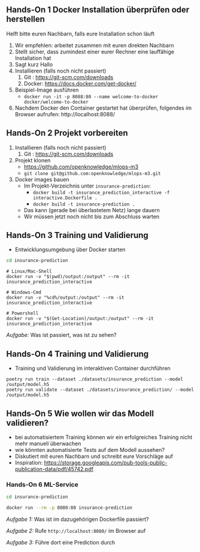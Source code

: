 ## Hands-On 1 Docker Installation überprüfen oder herstellen

Helft bitte euren Nachbarn, falls eure Installation schon läuft

1. Wir empfehlen: arbeitet zusammen mit euren direkten Nachbarn
1. Stellt sicher, dass zumindest einer eurer Rechner eine lauffähige Installation hat 
1. Sagt kurz Hallo
1. Installieren (falls noch nicht passiert)
   1. Git : https://git-scm.com/downloads
   1. Docker: https://docs.docker.com/get-docker/
1. Beispiel-Image ausführen
    * `docker run -it -p 8088:80 --name welcome-to-docker docker/welcome-to-docker`
1. Nachdem Docker den Container gestartet hat überprüfen, folgendes im Browser aufrufen: http://localhost:8088/

## Hands-On 2 Projekt vorbereiten

1. Installieren (falls noch nicht passiert)
   1. Git : https://git-scm.com/downloads
1. Projekt klonen
   * https://github.com/openknowledge/mlops-m3
   * `git clone git@github.com:openknowledge/mlops-m3.git`
1. Docker images bauen
   * Im Projekt-Verzeichnis unter `insurance-prediction`:
     * `docker build -t insurance_prediction_interactive -f interactive.Dockerfile .`
     * `docker build -t insurance-prediction .`
   * Das kann (gerade bei überlastetem Netz) lange dauern
   * Wir müssen jetzt noch nicht bis zum Abschluss warten 

## Hands-On 3 Training und Validierung

* Entwicklungsumgebung über Docker starten

```sh
cd insurance-prediction
```

```
# Linux/Mac-Shell
docker run -v "$(pwd)/output:/output" --rm -it insurance_prediction_interactive

# Windows-Cmd
docker run -v "%cd%/output:/output" --rm -it insurance_prediction_interactive

# Powershell
docker run -v "$(Get-Location)/output:/output" --rm -it insurance_prediction_interactive
```

*Aufgabe:* Was ist passiert, was ist zu sehen?

## Hands-On 4 Training und Validierung

* Training und Validierung im interaktiven Container durchführen

```
poetry run train --dataset ./datasets/insurance_prediction --model /output/model.h5
poetry run validate --dataset ./datasets/insurance_prediction/ --model /output/model.h5
```
## Hands-On 5 Wie wollen wir das Modell validieren?

* bei automatisiertem Training können wir ein erfolgreiches Training nicht mehr manuell überwachen
* wie könnten automatisierte Tests auf dem Modell aussehen?
* Diskutiert mit euren Nachbarn und schreibt eure Vorschläge auf
* Inspiration: https://storage.googleapis.com/pub-tools-public-publication-data/pdf/45742.pdf


### Hands-On 6 ML-Service

```sh
cd insurance-prediction

docker run --rm -p 8080:80 insurance-prediction
```

*Aufgabe 1:* Was ist im dazugehörigen Dockerfile passiert? 

*Aufgabe 2:* Rufe `http://localhost:8080/` im Browser auf

*Aufgabe 3:* Führe dort eine Prediction durch


